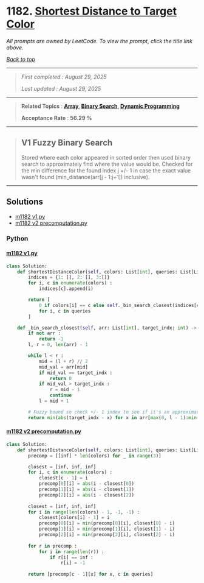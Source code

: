 # 1182. [Shortest Distance to Target Color](<https://leetcode.com/problems/shortest-distance-to-target-color>)

*All prompts are owned by LeetCode. To view the prompt, click the title link above.*

*[Back to top](<../README.md>)*

------

> *First completed : August 29, 2025*
>
> *Last updated : August 29, 2025*

------

> **Related Topics** : **[Array](<by_topic/Array.md>), [Binary Search](<by_topic/Binary Search.md>), [Dynamic Programming](<by_topic/Dynamic Programming.md>)**
>
> **Acceptance Rate** : **56.29 %**

------

> ## V1 Fuzzy Binary Search
> 
> Stored where each color appeared in sorted order then used binary search to approximately find where the value would be. Checked for the min difference for the found index j +/- 1 in case the exact value wasn't found (min_distance(arr[j - 1:j+1]) inclusive).
> 

------

## Solutions

- [m1182 v1.py](<../my-submissions/m1182 v1.py>)
- [m1182 v2 precomputation.py](<../my-submissions/m1182 v2 precomputation.py>)
### Python
#### [m1182 v1.py](<../my-submissions/m1182 v1.py>)
```Python
class Solution:
    def shortestDistanceColor(self, colors: List[int], queries: List[List[int]]) -> List[int]:
        indices = {1: [], 2: [], 3:[]}
        for i, c in enumerate(colors) :
            indices[c].append(i)

        return [
            0 if colors[i] == c else self._bin_search_closest(indices[c], i)
            for i, c in queries
        ]

    def _bin_search_closest(self, arr: List[int], target_indx: int) -> int :
        if not arr :
            return -1
        l, r = 0, len(arr) - 1

        while l < r :
            mid = (l + r) // 2
            mid_val = arr[mid]
            if mid_val == target_indx :
                return 0
            if mid_val > target_indx :
                r = mid - 1
                continue
            l = mid + 1

        # Fuzzy bound so check +/- 1 index to see if it's an approximation
        return min(abs(target_indx - x) for x in arr[max(0, l - 1):min(len(arr), r + 2)])
```

#### [m1182 v2 precomputation.py](<../my-submissions/m1182 v2 precomputation.py>)
```Python
class Solution:
    def shortestDistanceColor(self, colors: List[int], queries: List[List[int]]) -> List[int]:
        precomp = [[inf] * len(colors) for _ in range(3)]

        closest = [inf, inf, inf]
        for i, c in enumerate(colors) :
            closest[c - 1] = i
            precomp[0][i] = abs(i - closest[0])
            precomp[1][i] = abs(i - closest[1])
            precomp[2][i] = abs(i - closest[2])
        
        closest = [inf, inf, inf]
        for i in range(len(colors) - 1, -1, -1) :
            closest[colors[i] - 1] = i
            precomp[0][i] = min(precomp[0][i], closest[0] - i)
            precomp[1][i] = min(precomp[1][i], closest[1] - i)
            precomp[2][i] = min(precomp[2][i], closest[2] - i)
        
        for r in precomp :
            for i in range(len(r)) :
                if r[i] == inf :
                    r[i] = -1
        
        return [precomp[c - 1][x] for x, c in queries]
```

